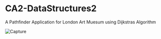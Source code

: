 # CA2-DataStructures2
A Pathfinder Application for London Art Muesum using Dijkstras Algorithm

![Capture](https://user-images.githubusercontent.com/74927667/190184258-9e5c1e15-ea1f-46bf-aa94-0a8e46a66a12.JPG)

